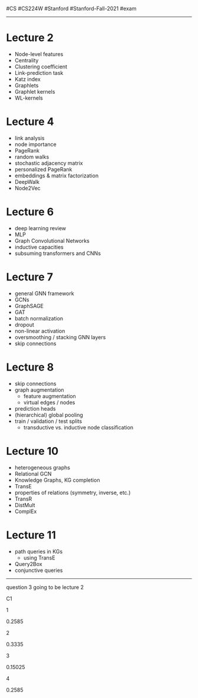 #CS #CS224W #Stanford #Stanford-Fall-2021 #exam 
___
# Lecture 2
- Node-level features
- Centrality
- Clustering coefficient
- Link-prediction task
- Katz index
- Graphlets
- Graphlet kernels
- WL-kernels

# Lecture 4
- link analysis
- node importance
- PageRank
- random walks
- stochastic adjacency matrix
- personalized PageRank
- embeddings & matrix factorization
- DeepWalk
- Node2Vec

# Lecture 6
- deep learning review
- MLP
- Graph Convolutional Networks
- inductive capacities
- subsuming transformers and CNNs

# Lecture 7
- general GNN framework
- GCNs
- GraphSAGE
- GAT
- batch normalization
- dropout
- non-linear activation
- oversmoothing / stacking GNN layers
- skip connections

# Lecture 8
- skip connections
- graph augmentation
	- feature augmentation
	- virtual edges / nodes
- prediction heads
- (hierarchical) global pooling
- train / validation / test splits
	- transductive vs. inductive node classification

# Lecture 10
- heterogeneous graphs
- Relational GCN
- Knowledge Graphs, KG completion
- TransE
- properties of relations (symmetry, inverse, etc.)
- TransR
- DistMult
- ComplEx

# Lecture 11
- path queries in KGs
	- using TransE
- Query2Box
- conjunctive queries

___
question 3 going to be lecture 2

C1

1

0.2585

2

0.3335

3

0.15025

4

0.2585